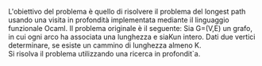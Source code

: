 L'obiettivo del problema è quello di risolvere il problema del longest path usando una visita in profondità implementata mediante il linguaggio funzionale Ocaml.
Il problema originale è il seguente: Sia G=(V,E) un grafo, in cui ogni arco ha associata una lunghezza e siaKun intero. Dati due vertici determinare, se esiste un cammino di lunghezza almeno K.  
Si risolva il problema utilizzando una ricerca in profondit`a.
